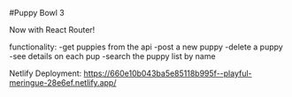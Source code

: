 #Puppy Bowl 3

Now with React Router!

functionality:
-get puppies from the api
-post a new puppy
-delete a puppy
-see details on each pup
-search the puppy list by name

Netlify Deployment: 
https://660e10b043ba5e85118b995f--playful-meringue-28e6ef.netlify.app/